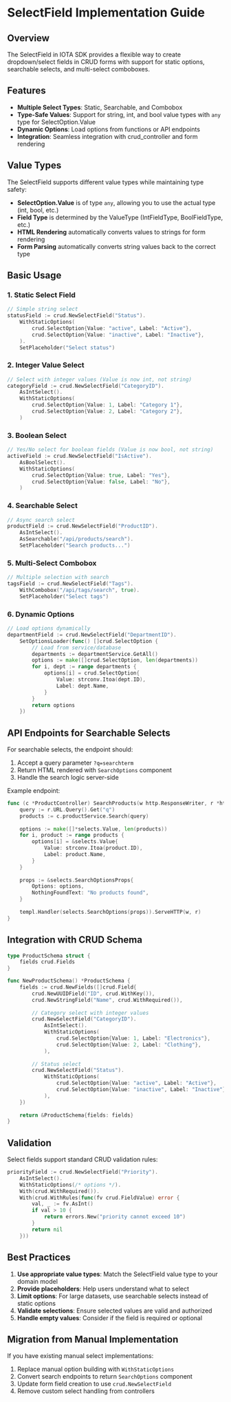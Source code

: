 # SelectField Implementation Guide

## Overview

The SelectField in IOTA SDK provides a flexible way to create dropdown/select fields in CRUD forms with support for static options, searchable selects, and multi-select comboboxes.

## Features

- **Multiple Select Types**: Static, Searchable, and Combobox
- **Type-Safe Values**: Support for string, int, and bool value types with `any` type for SelectOption.Value
- **Dynamic Options**: Load options from functions or API endpoints
- **Integration**: Seamless integration with crud_controller and form rendering

## Value Types

The SelectField supports different value types while maintaining type safety:

- **SelectOption.Value** is of type `any`, allowing you to use the actual type (int, bool, etc.)
- **Field Type** is determined by the ValueType (IntFieldType, BoolFieldType, etc.)
- **HTML Rendering** automatically converts values to strings for form rendering
- **Form Parsing** automatically converts string values back to the correct type

## Basic Usage

### 1. Static Select Field

```go
// Simple string select
statusField := crud.NewSelectField("Status").
    WithStaticOptions(
        crud.SelectOption{Value: "active", Label: "Active"},
        crud.SelectOption{Value: "inactive", Label: "Inactive"},
    ).
    SetPlaceholder("Select status")
```

### 2. Integer Value Select

```go
// Select with integer values (Value is now int, not string)
categoryField := crud.NewSelectField("CategoryID").
    AsIntSelect().
    WithStaticOptions(
        crud.SelectOption{Value: 1, Label: "Category 1"},
        crud.SelectOption{Value: 2, Label: "Category 2"},
    )
```

### 3. Boolean Select

```go
// Yes/No select for boolean fields (Value is now bool, not string)
activeField := crud.NewSelectField("IsActive").
    AsBoolSelect().
    WithStaticOptions(
        crud.SelectOption{Value: true, Label: "Yes"},
        crud.SelectOption{Value: false, Label: "No"},
    )
```

### 4. Searchable Select

```go
// Async search select
productField := crud.NewSelectField("ProductID").
    AsIntSelect().
    AsSearchable("/api/products/search").
    SetPlaceholder("Search products...")
```

### 5. Multi-Select Combobox

```go
// Multiple selection with search
tagsField := crud.NewSelectField("Tags").
    WithCombobox("/api/tags/search", true).
    SetPlaceholder("Select tags")
```

### 6. Dynamic Options

```go
// Load options dynamically
departmentField := crud.NewSelectField("DepartmentID").
    SetOptionsLoader(func() []crud.SelectOption {
        // Load from service/database
        departments := departmentService.GetAll()
        options := make([]crud.SelectOption, len(departments))
        for i, dept := range departments {
            options[i] = crud.SelectOption{
                Value: strconv.Itoa(dept.ID),
                Label: dept.Name,
            }
        }
        return options
    })
```

## API Endpoints for Searchable Selects

For searchable selects, the endpoint should:
1. Accept a query parameter `?q=searchterm`
2. Return HTML rendered with `SearchOptions` component
3. Handle the search logic server-side

Example endpoint:
```go
func (c *ProductController) SearchProducts(w http.ResponseWriter, r *http.Request) {
    query := r.URL.Query().Get("q")
    products := c.productService.Search(query)
    
    options := make([]*selects.Value, len(products))
    for i, product := range products {
        options[i] = &selects.Value{
            Value: strconv.Itoa(product.ID),
            Label: product.Name,
        }
    }
    
    props := &selects.SearchOptionsProps{
        Options: options,
        NothingFoundText: "No products found",
    }
    
    templ.Handler(selects.SearchOptions(props)).ServeHTTP(w, r)
}
```

## Integration with CRUD Schema

```go
type ProductSchema struct {
    fields crud.Fields
}

func NewProductSchema() *ProductSchema {
    fields := crud.NewFields([]crud.Field{
        crud.NewUUIDField("ID", crud.WithKey()),
        crud.NewStringField("Name", crud.WithRequired()),
        
        // Category select with integer values
        crud.NewSelectField("CategoryID").
            AsIntSelect().
            WithStaticOptions(
                crud.SelectOption{Value: 1, Label: "Electronics"},
                crud.SelectOption{Value: 2, Label: "Clothing"},
            ),
        
        // Status select
        crud.NewSelectField("Status").
            WithStaticOptions(
                crud.SelectOption{Value: "active", Label: "Active"},
                crud.SelectOption{Value: "inactive", Label: "Inactive"},
            ),
    })
    
    return &ProductSchema{fields: fields}
}
```

## Validation

Select fields support standard CRUD validation rules:

```go
priorityField := crud.NewSelectField("Priority").
    AsIntSelect().
    WithStaticOptions(/* options */).
    With(crud.WithRequired()).
    With(crud.WithRules(func(fv crud.FieldValue) error {
        val, _ := fv.AsInt()
        if val > 10 {
            return errors.New("priority cannot exceed 10")
        }
        return nil
    }))
```

## Best Practices

1. **Use appropriate value types**: Match the SelectField value type to your domain model
2. **Provide placeholders**: Help users understand what to select
3. **Limit options**: For large datasets, use searchable selects instead of static options
4. **Validate selections**: Ensure selected values are valid and authorized
5. **Handle empty values**: Consider if the field is required or optional

## Migration from Manual Implementation

If you have existing manual select implementations:

1. Replace manual option building with `WithStaticOptions`
2. Convert search endpoints to return `SearchOptions` component
3. Update form field creation to use `crud.NewSelectField`
4. Remove custom select handling from controllers